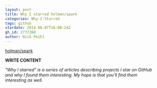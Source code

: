 ```yaml
---
layout: post
title: Why I starred holman/spark
categories: Why-I-Starred
tags: github
stardate: 2014-08-07T16:08:24Z
gh_id: 2777268
author: Nick Peihl
---
```


[holman/spark](https://github.com/holman/spark)

**WRITE CONTENT**

*"Why I starred" is a series of articles describing projects I star on GitHub and why I found them interesting. My hope is that you'll find them interesting as well.*

